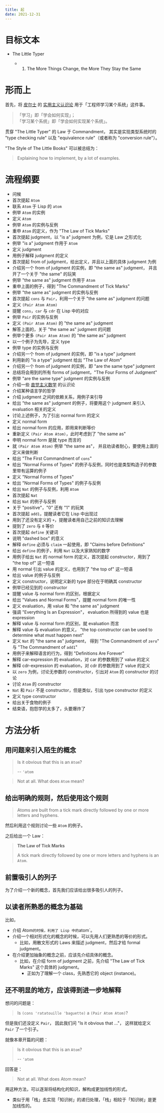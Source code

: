 ```yaml
---
title: 起
date: 2021-12-31
---
```


# 目标文本

- The Little Typer

  - 1. The More Things Change, the More They Stay the Same

# 形而上

首先，将 [皮尔士](https://en.wikipedia.org/wiki/Charles_Sanders_Peirce) 的
[实用主义认识论](https://en.wikipedia.org/wiki/Pragmatism)
用于「工程师学习某个系统」这件事。

> 「学习」即「学会如何实现」；\
> 「学习某个系统」即「学会如何实现某个系统」。

贯穿 "The Little Typer" 的 Law 于 Commandment，
其实是实现类型系统时的 "type checking rule"
以及 "equivalence rule"（或者称为 "conversion rule"）。

"The Style of The Little Books" 可以被总结为：

> Explaining how to implement, by a lot of examples.

# 流程纲要

- 问候
- 首次提起 `Atom`
- 联系 `Atom` 于 Lisp 的 `atom`
- 例举 `Atom` 的实例
- 定义 `Atom`
- 例举 `Atom` 的实例与反例
- 重申 `Atom` 的定义，作为 "The Law of Tick Marks"
- 首次提起 judgment，以 "is a" judgment 为例，它是 Law 之形式化
- 例举 "is a" judgment 作用于 `Atom`
- 定义 judgment
- 用例子解释 judgment 的定义
- 首次提起 from of judgment，给出定义，并且以上面的具体 judgment 为例
- 介绍另一个 from of judgment 的实例，即 "the same as" judgment，
  并且开了一个关于 "the same" 的玩笑
- 例举 "the same as" judgment 作用于 `Atom`
- 重申上面的例子，得到 "The Commandment of Tick Marks"
- 例举 "the same as" judgment 的实例与反例
- 首次提起 `cons` 与 `Pair`，利用一个关于 "the same as" judgment 的问题
- 定义 `(Pair Atom Atom)`
- 提醒 `cons`，`car` 与 `cdr` 在 Lisp 中的对应
- 例举 `Pair` 的实例与反例
- 定义 `(Pair Atom Atom)` 的 "the same as" judgment
- 解答上面的，关于 "the same as" judgment 的问题
- 例举个更多 `(Pair Atom Atom)` 的 "the same as" judgment
- 以一个例子为先导，定义 type
- 例举 type 的实例与反例
- 介绍另一个 from of judgment 的实例，即 "is a type" judgment
- 利用新的 "is a type" judgment 给出 "The Law of Atom"
- 介绍另一个 from of judgment 的实例，即 "are the same type" judgment
- 总结将会用到的所有 forms of judgment，"The Four Forms of Judgment"
- 例举 "are the same type" judgment 的实例与反例
- 介绍一些 [直觉主义数学](https://en.wikipedia.org/wiki/Intuitionism) 的认识论
- 介绍某种语言学的哲学
- 介绍 judgment 之间的依赖关系，用例子来引导
- 给出 "the same as" judgment 的例子，将要用这个 judgment 来引入 evaluation 相关的定义
- 讨论上述例子，为了引出 normal form 的定义
- 定义 normal form
- 给出 normal form 的应用，即用来判断等价
- 重新定义 `(Pair Atom Atom)`，此时考虑到了 "the same as"
- 申明 normal form 是就 type 而言的
- 就 `(Pair Atom Atom)` 例举 "the same as"，
  并且劝读者耐心，要使用上面的定义来做判断
- 给出 "The First Commandment of `cons`"
- 给出 "Normal Forms of Types" 的例子与反例，同时也是类型构造子的参数里带有运算的例子
- 定义 "Normal Forms of Types"
- 给出 "Normal Forms of Types" 的例子与反例
- 给出 `Nat` 的例子与反例，利用 `Atom`
- 首次提起 `Nat`
- 给出 `Nat` 的例子与反例
- 关于 "positive"，"0" 还有 "1" 的玩笑
- 首次提起 `add1`，提醒读者它在 Lisp 中出现过
- 用到了还没有定义的 `+`，提醒读者用自己之前的知识去理解
- 提到了 `zero` 与 `0` 等价
- 首次提起 `define` 关键词
- 说明 "dashed box" 的意义
- 解释 `define` 必须与 `claim` 一起使用，即 "Claims before Definitions"
- 给出 `define` 的例子，利用 `Nat` 以及大家熟知的数字
- 用例子给出 `Nat` 的 normal form 的定义，首次提起 constructor，用到了 "the top of" 这一短语
- 用 normal 引出 value 的定义，也用到了 "the top of" 这一短语
- 给出 value 的例子与反例
- 定义 constructor，说明定义新的 type 部分在于明确其 constructor
- 例举已经见到的 constructor
- 提醒 value 与 normal form 的区别，根据定义
- 给出 "Values and Normal Forms"，提醒 normal form 的唯一性
- 定义 evaluation，用 value 和 "the same as" judgment
- 强调 "Everything Is an Expression"，
  evaluation 所得到的 value 也是 expression
- 解释 value 与 normal form 的区别，就 evaluation 而言
- 解释 value 与 evaluation 的意义，
  "the top constructor can be used to determine what must happen next"
- 定义 `Nat` 的 "the same as" judgment，
  得到 "The Commandment of `zero`"
  与 "The Commandment of `add1`"
- 用例子来解释语言的行为，得到 "Definitions Are Forever"
- 解释 car-expression 的 evaluation，对 car 的参数用到了 value 的定义
- 解释 cdr-expression 的 evaluation，对 cdr 的参数用到了 value 的定义
- 以 `zero` 为例，讨论无参数的 constructor，引出对 `Atom` 的 constructor 的讨论
- 讨论 `Atom` 的 constructor
- `Nat` 和 `Pair` 不是 constructor，但是类似，引出 type constructor 的定义
- 定义 type constructor
- 给出关于食物的例子
- 结束语，抱怨学的太多了，头要爆炸了

# 方法分析

## 用问题来引入陌生的概念

> Is it obvious that this is an `Atom`?
>
> -- `'atom`

> Not at all. What does `Atom` mean?

## 给出明确的规则，然后使用这个规则

> Atoms are built from a tick mark
> directly followed by one or more letters
> and hyphens.

然后利用这个规则讨论一些 `Atom` 的例子。

之后给出一个 Law：

> **The Law of Tick Marks**
>
> A tick mark directly followed by one or more
> letters and hyphens is an `Atom`.

## 前置吸引人的列子

为了介绍一个新的概念，首先我们应该给出很多吸引人的列子。

## 以读者所熟悉的概念为基础

比如，

- 介绍 Atom` 的时候，利用了 Lisp 中的 `atom`。
- 介绍一个相对形式化的概念的时候，可以先用人们更熟悉的等价的形式。
  - 比如，用散文形式的 Laws 来描述 judgment，然后才给 formal judgment。
- 在介绍更加抽象的概念之前，应该先介绍具体的概念。
  - 比如，在介绍 form of judgment 之前，先介绍 "The Law of Tick Marks" 这个具体的 judgment。
    - 正如为了理解一个 class，先熟悉它的 object (instance)。

## 还不明显的地方，应该得到进一步地解释

想问的问题是：

> Is `(cons 'ratatouille 'baguette)` a `(Pair Atom Atom)`?

但是我们还没定义 `Pair`，
因此我们问 "Is it obvious that ..."，
这样就给定义 `Pair` 了一个引子。

就像本章开篇的问题：

> Is it obvious that this is an `Atom`?
>
> -- `'atom`

回答是：

> Not at all. What does Atom mean?

用这种方法，可以逐渐将结构化的知识，解构成更加线性的形式。

- 类似于用「栈」去实现「知识树」的递归处理，「栈」相较于「知识树」是更加线性的。
